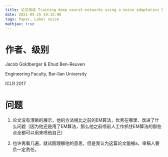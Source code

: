 ```yaml
---
title: 论文阅读 Training deep neural-networks using a noise adaptation layer
date: 2021-05-25 19:15:00
tags: Paper, Label noise
mathjax: true
---
```

# 作者、级别
Jacob Goldberger & Ehud Ben-Reuven

Engineering Faculty, Bar-Ilan University

ICLR 2017

# 问题
1. 论文没有清晰的展示，他的方法相比之前的EM算法，优秀在哪里、改进了什么问题（因为他还是用了EM算法，那么他之前喷前人工作抓住EM算法的那些点全都可以用来喷他自己）

2. 也许再看几遍，就试图理解他的意思，但是我认为这篇论文能被a，审稿人要负一定责任。